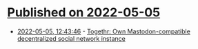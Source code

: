 # [Published on 2022-05-05](index.md)

* [2022-05-05, 12:43:46](https://news.ycombinator.com/item?id=31272609) - [Togethr: Own Mastodon-compatible decentralized social network instance](https://togethr.party/)
